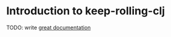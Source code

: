 # Introduction to keep-rolling-clj

TODO: write [great documentation](http://jacobian.org/writing/what-to-write/)
